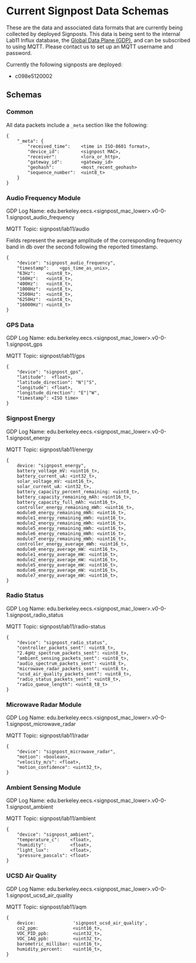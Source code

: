 Current Signpost Data Schemas
=====================

These are the data and associated data formats that are currently being
collected by deployed Signposts. This data is being sent to the internal
Lab11 Influx database, the [Global Data Plane (GDP)](https://swarmlab.eecs.berkeley.edu/projects/4814/global-data-plane),
and can be subscribed to using MQTT. Please contact us to set up an
MQTT username and password.

Currently the following signposts are deployed:
  - c098e5120002

Schemas
-------


### Common

All data packets include a `_meta` section like the following:

```
{
	"_meta": {
		"received_time":    <time in ISO-8601 format>,
		"device_id":        <signpost MAC>,
		"receiver":         <lora_or_http>,
		"gateway_id":       <gateway_id>
		"geohash":          <most_recent_geohash>
		"sequence_number":  <uint8_t>
	}
}
```

### Audio Frequency Module
GDP Log Name: edu.berkeley.eecs.<signpost_mac_lower>.v0-0-1.signpost_audio_frequency

MQTT Topic: signpost/lab11/audio

Fields represent the average amplitude of the corresponding frequency band in db
over the second following the reported timestamp.

```
{
	"device": "signpost_audio_frequency",
	"timestamp":    <gps_time_as_unix>,
	"63Hz":    <uint8_t>,
	"160Hz":   <uint8_t>,
	"400Hz":   <uint8_t>,
	"1000Hz":  <uint8_t>,
	"2500Hz":  <uint8_t>,
	"6250Hz":  <uint8_t>,
	"16000Hz": <uint8_t>
}

```


### GPS Data
GDP Log Name: edu.berkeley.eecs.<signpost_mac_lower>.v0-0-1.signpost_gps

MQTT Topic: signpost/lab11/gps

```
{
	"device": "signpost_gps",
	"latitude":  <float>,
	"latitude_direction": "N"|"S",
	"longitude": <float>,
	"longitude_direction": "E"|"W",
	"timestamp": <ISO time>
}
```


### Signpost Energy
GDP Log Name: edu.berkeley.eecs.<signpost_mac_lower>.v0-0-1.signpost_energy

MQTT Topic: signpost/lab11/energy

```
{
    device: "signpost_energy",
    battery_voltage_mV: <uint16_t>,
    battery_current_uA: <int32_t>,
    solar_voltage_mV: <uint16_t>,
    solar_current_uA: <int32_t>,
    battery_capacity_percent_remaining: <uint8_t>,
    battery_capacity_remaining_mAh: <uint16_t>,
    battery_capacity_full_mAh: <uint16_t>,
    controller_energy_remaining_mWh: <uint16_t>,
    module0_energy_remaining_mWh: <uint16_t>,
    module1_energy_remaining_mWh: <uint16_t>,
    module2_energy_remaining_mWh: <uint16_t>,
    module5_energy_remaining_mWh: <uint16_t>,
    module6_energy_remaining_mWh: <uint16_t>,
    module7_energy_remaining_mWh: <uint16_t>,
    controller_energy_average_mWh: <uint16_t>,
    module0_energy_average_mW: <uint16_t>,
    module1_energy_average_mW: <uint16_t>,
    module2_energy_average_mW: <uint16_t>,
    module5_energy_average_mW: <uint16_t>,
    module6_energy_average_mW: <uint16_t>,
    module7_energy_average_mW: <uint16_t>,
}
```

### Radio Status
GDP Log Name: edu.berkeley.eecs.<signpost_mac_lower>.v0-0-1.signpost_radio_status

MQTT Topic: signpost/lab11/radio-status

```
{
	"device": "signpost_radio_status",
    "controller_packets_sent": <uint8_t>,
	"2.4gHz_spectrum_packets_sent": <uint8_t>,
	"ambient_sensing_packets_sent": <uint8_t>,
	"audio_spectrum_packets_sent": <uint8_t>,
	"microwave_radar_packets_sent": <uint8_t>,
	"ucsd_air_quality_packets_sent": <uint8_t>,
	"radio_status_packets_sent": <uint8_t>,
    "radio_queue_length": <uint8_t8_t>
}
```


### Microwave Radar Module

GDP Log Name: edu.berkeley.eecs.<signpost_mac_lower>.v0-0-1.signpost_microwave_radar

MQTT Topic: signpost/lab11/radar

```
{
	"device": "signpost_microwave_radar",
	"motion": <boolean>,
	"velocity_m/s": <float>,
	"motion_confidence": <uint32_t>,
}
```


### Ambient Sensing Module
GDP Log Name: edu.berkeley.eecs.<signpost_mac_lower>.v0-0-1.signpost_ambient

MQTT Topic: signpost/lab11/ambient

```
{
	"device": "signpost_ambient",
	"temperature_c":    <float>,
	"humidity":         <float>,
	"light_lux":        <float>,
	"pressure_pascals": <float>
}
```


### UCSD Air Quality
GDP Log Name: edu.berkeley.eecs.<signpost_mac_lower>.v0-0-1.signpost_ucsd_air_quality

MQTT Topic: signpost/lab11/aqm

```
{
	device:              'signpost_ucsd_air_quality',
	co2_ppm:             <uint16_t>,
	VOC_PID_ppb:         <uint32_t>,
	VOC_IAQ_ppb:         <uint32_t>,
	barometric_millibar: <uint16_t>,
	humidity_percent:    <uint16_t>,
}
```
<!--

I2C Message Structure
---------------------

### 2.4GHz RF Spectrum Sensing Module

```
18 bytes:

u8 : 0x01
i8 : Channel 11 RSSI
i8 : Channel 12 RSSI
i8 : Channel 13 RSSI
i8 : Channel 14 RSSI
i8 : Channel 15 RSSI
i8 : Channel 16 RSSI
i8 : Channel 17 RSSI
i8 : Channel 18 RSSI
i8 : Channel 19 RSSI
i8 : Channel 20 RSSI
i8 : Channel 21 RSSI
i8 : Channel 22 RSSI
i8 : Channel 23 RSSI
i8 : Channel 24 RSSI
i8 : Channel 25 RSSI
i8 : Channel 26 RSSI
```

### Ambient Sensing Module

```
10 bytes:

u8  : 0x01
u16 : temperature (1/100 degree c)
u16 : humidity (1/100 %)
u16 : light (lux)
u16 : pressure
```


### Controller


Energy & status
```
19 bytes:

u8  : 0x01
u16 : Module0 Energy (mAh)
u16 : Module1 Energy (mAh)
u16 : Module2 Energy (mAh)
u16 : Controller/Backplane Energy (mAh)
u16 : Linux Energy (mAh)
u16 : Module5 Energy (mAh)
u16 : Module6 Energy (mAh)
u16 : Module7 Energy (mAh)
```

GPS
```
18 bytes:

u8  : 0x20
u8  : 0x02
u8  : Day
u8  : Month
u8  : Year (Last two digits)
u8  : Hours
u8  : Minutes
u8  : Seconds
u32 : Latitude
u32 : Longitude
u8  : Fix (1=No Fix, 2=2D, 3=3D)
u8  : Satellite Count (Satellites used in fix)
```


### Microwave Radar Module

```
7 bytes:

u8  : 0x32
u8  : 0x01
u8  : motion since last transmission (boolean)
u32 : max speed measured since last transmission (mm/s)
```

### UCSD Air Quality

```
16 bytes:

u8  : 0x35
u8  : 0x01
u16 : CO2 ppm
u32 : VOC from the PID sensor
u32 : VOC from the IAQ sensor
u16 : Barometric pressure
u16 : Percent Humidity
```

### Radio Status (Over the air format - all energy estimated)

```
16 bytes:

u8  : 0x22
u8  : 0x01
u16 : controller energy packets sent
u16 : controller gps packets sent
u16 : 2.4ghz packets sent
u16 : ambient sensing packets sent
u16 : audio spectrum packets sent
u16 : microwave radar packets sent
u16 : ucsd air quality packets sent
u16 : radio status packets sent
```
-->
